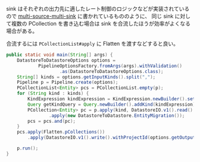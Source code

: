 sink はそれぞれの出力先に適したレート制御のロジックなどが実装されているので [multi-source-multi-sink](/dataflow/example/multi-source-multi-sink/README.md) に書かれているもののように、
同じ sink に対して複数の PCollection を書き込む場合は sink を合流したほうが効率がよくなる場合がある。

合流するには `PCollectionList#apply` に Flatten を渡すなどすると良い。

```java
public static void main(String[] args) {
    DatastoreToDatastoreOptions options =
            PipelineOptionsFactory.fromArgs(args).withValidation()
                    .as(DatastoreToDatastoreOptions.class);
    String[] kinds = options.getInputKinds().split(",");
    Pipeline p = Pipeline.create(options);
    PCollectionList<Entity> pcs = PCollectionList.empty(p);
    for (String kind : kinds) {
        KindExpression kindExpression = KindExpression.newBuilder().setName(kind).build();
        Query getKindQuery = Query.newBuilder().addKind(kindExpression).build();
        PCollection<Entity> pc = p.apply(kind, DatastoreIO.v1().read().withProjectId(options.getInputProjectId()).withQuery(getKindQuery))
                .apply(new DatastoreToDatastore.EntityMigration());
        pcs = pcs.and(pc);
    }
    pcs.apply(Flatten.pCollections())
        .apply(DatastoreIO.v1().write().withProjectId(options.getOutputProjectId()));

    p.run();
}
```
